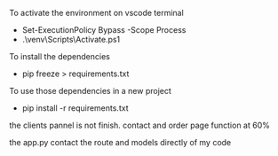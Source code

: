 

To activate the environment on vscode terminal
- Set-ExecutionPolicy Bypass -Scope Process
- .\venv\Scripts\Activate.ps1

To install the dependencies
- pip freeze > requirements.txt

To use those dependencies in a new project
-   pip install -r requirements.txt

the clients pannel is not finish.
contact and order page function at 60%

the app.py contact the route and models directly of my code